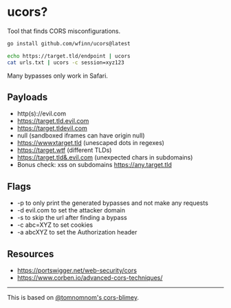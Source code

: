 # ucors?

Tool that finds CORS misconfigurations.

```sh
go install github.com/wfinn/ucors@latest

echo https://target.tld/endpoint | ucors
cat urls.txt | ucors -c session=xyz123
```

Many bypasses only work in Safari.

## Payloads
- http(s)://evil.com
- https://target.tld.evil.com
- https://target.tldevil.com
- null (sandboxed iframes can have origin null)
- https://wwwxtarget.tld (unescaped dots in regexes)
- https://target.wtf (different TLDs)
- https://target.tld&.evil.com (unexpected chars in subdomains)
- Bonus check: xss on subdomains https://any.target.tld

## Flags
- -p to only print the generated bypasses and not make any requests
- -d evil.com to set the attacker domain
- -s to skip the url after finding a bypass
- -c abc=XYZ to set cookies
- -a abcXYZ to set the Authorization header

## Resources
- https://portswigger.net/web-security/cors
- https://www.corben.io/advanced-cors-techniques/

---

This is based on [@tomnomnom's cors-blimey](https://github.com/tomnomnom/hacks/tree/master/cors-blimey).
